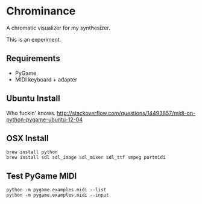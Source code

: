 # Chrominance

A chromatic visualizer for my synthesizer.

This is an experiment.

## Requirements

* PyGame
* MIDI keyboard + adapter

## Ubuntu Install

Who fuckin' knows. http://stackoverflow.com/questions/14493857/midi-on-python-pygame-ubuntu-12-04

## OSX Install

    brew install python
    brew install sdl sdl_image sdl_mixer sdl_ttf smpeg portmidi 

## Test PyGame MIDI

    python -m pygame.examples.midi --list
    python -m pygame.examples.midi --input
